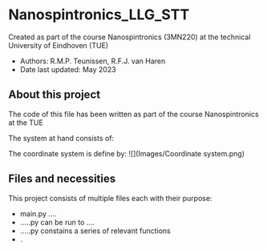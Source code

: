 # Nanospintronics_LLG_STT
Created as part of the course Nanospintronics (3MN220) at the technical University of Eindhoven (TUE)
- Authors: R.M.P. Teunissen, R.F.J. van Haren
- Date last updated: May 2023

## About this project
The code of this file has been written as part of the course Nanospintronics at the TUE 

The system at hand consists of: 

The coordinate system is define by:
![](Images/Coordinate system.png)

## Files and necessities
This project consists of multiple files each with their purpose:
- main.py .... 
- .....py can be run to ....
- .....py constains a series of relevant functions
- .
